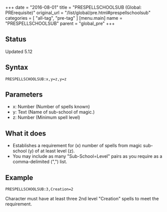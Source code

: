+++
date = "2016-08-01"
title = "PRESPELLSCHOOLSUB (Global: PRErequisite)"
original_url = "/list/global/pre.html#prespellschoolsub"
categories = [ "all-tag", "pre-tag" ]
[menu.main]
    name = "PRESPELLSCHOOLSUB"
    parent = "global_pre"
+++

## Status

Updated 5.12

## Syntax

`PRESPELLSCHOOLSUB:x,y=z,y=z`

## Parameters

-   x: Number (Number of spells known)
-   y: Text (Name of sub-school of magic.)
-   z: Number (Minimum spell level)



What it does
------------

-   Establishes a requirement for (x) number of spells from magic
    sub-school (y) of at least level (z).
-   You may include as many "Sub-School=Level" pairs as you require as a
    comma-delimited (",") list.

Example
-------

`PRESPELLSCHOOLSUB:3,Creation=2`

Character must have at least three 2nd level "Creation" spells to meet
the requirement.

